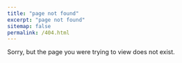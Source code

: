```yaml
---
title: "page not found"
excerpt: "page not found"
sitemap: false
permalink: /404.html
---
```


Sorry, but the page you were trying to view does not exist.
